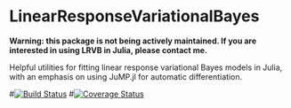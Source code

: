 # LinearResponseVariationalBayes

**Warning: this package is not being actively maintained.  If you are interested
in using LRVB in Julia, please contact me.**

Helpful utilities for fitting linear response variational Bayes models in Julia,
with an emphasis on using JuMP.jl for automatic differentiation.

#[![Build Status](https://travis-ci.org/rgiordan/LinearResponseVariationalBayes.jl.svg?branch=master)](https://travis-ci.org/rgiordan/LinearResponseVariationalBayes.jl)
#[![Coverage Status](https://coveralls.io/repos/rgiordan/LinearResponseVariationalBayes.jl/badge.svg?branch=master)](https://coveralls.io/r/rgiordan/LinearResponseVariationalBayes.jl?branch=master)
